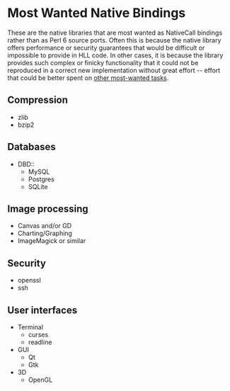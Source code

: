 # Most Wanted Native Bindings

These are the native libraries that are most wanted as NativeCall bindings
rather than as Perl 6 source ports.  Often this is because the native library
offers performance or security guarantees that would be difficult or
impossible to provide in HLL code.  In other cases, it is because the library
provides such complex or finicky functionality that it could not be reproduced
in a correct new implementation without great effort -- effort that could be
better spent on [other most-wanted tasks](README-wanted.md).


## Compression

* zlib
* bzip2


## Databases

* DBD::
  + MySQL
  + Postgres
  + SQLite


## Image processing

* Canvas and/or GD
* Charting/Graphing
* ImageMagick or similar


## Security

* openssl
* ssh


## User interfaces

* Terminal
  + curses
  + readline
* GUI
  + Qt
  + Gtk
* 3D
  + OpenGL
